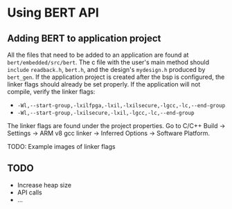 Using BERT API
========================

## Adding BERT to application project

All the files that need to be added to an application are found at `bert/embedded/src/bert`. The c file with the user's main method should `include` `readback.h`, `bert.h`, and the design's `mydesign.h` produced by `bert_gen`. If the application project is created after the bsp is configured, the linker flags should already be set properly. If the application will not compile, verify the linker flags:

* `-Wl,--start-group,-lxilfpga,-lxil,-lxilsecure,-lgcc,-lc,--end-group`
*  `-Wl,--start-group,-lxilsecure,-lxil,-lgcc,-lc,--end-group`

The linker flags are found under the project properties. Go to C/C++ Build -> Settings -> ARM v8 gcc linker -> Inferred Options -> Software Platform.

TODO: Example images of linker flags

## TODO
* Increase heap size
* API calls
* ...
